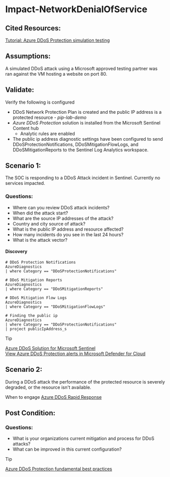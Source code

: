 # Impact-NetworkDenialOfService

## Cited Resources:
[Tutorial: Azure DDoS Protection simulation testing](https://learn.microsoft.com/en-us/azure/ddos-protection/test-through-simulations) <br />

## Assumptions:

A simulated DDoS attack using a Microsoft approved testing partner was ran against the VM hosting a website on port 80.

## Validate:

Verify the following is configured
- DDoS Network Protection Plan is created and the public IP address is a protected resource - _pip-lab-demo_
- _Azure DDoS Protection_ solution is installed from the Microsoft Sentinel Content hub
   - Analytic rules are enabled
- The public ip address diagnostic settings have been configured to send DDoSProtectionNotifications, DDoSMitigationFlowLogs, and DDoSMitigationReports to the Sentinel Log Analytics workspace.


## Scenario 1:

The SOC is responding to a DDoS Attack incident in Sentinel.  Currently no services impacted.

### Questions:
- Where can you review DDoS attack incidents? 
- When did the attack start?
- What are the source IP addresses of the attack?
- Country and city source of attack?
- What is the public IP address and resource affected?
- How many incidents do you see in the last 24 hours?
- What is the attack vector?

#### Discovery
```kusto
# DDoS Protection Notifications
AzureDiagnostics
| where Category == "DDoSProtectionNotifications"

# DDoS Mitigation Reports
AzureDiagnostics
| where Category == "DDoSMitigationReports"

# DDoS Mitigation Flow Logs
AzureDiagnostics
| where Category == "DDoSMitigationFlowLogs"

# Finding the public ip
AzureDiagnostics
| where Category == "DDoSProtectionNotifications"
| project publicIpAddress_s
````


> [!Tip]
> [Azure DDoS Solution for Microsoft Sentinel](https://techcommunity.microsoft.com/t5/azure-network-security-blog/azure-ddos-solution-for-microsoft-sentinel/ba-p/3732013)  <br />
> [View Azure DDoS Protection alerts in Microsoft Defender for Cloud](https://learn.microsoft.com/en-us/azure/ddos-protection/ddos-view-alerts-defender-for-cloud)




## Scenario 2:

During a DDoS attack the performance of the protected resource is severely degraded, or the resource isn't available.

When to engage [Azure DDoS Rapid Response](https://learn.microsoft.com/en-us/azure/ddos-protection/ddos-rapid-response#when-to-engage-drr)





## Post Condition:

### Questions:
- What is your organizations current mitigation and process for DDoS attacks?
- What can be improved in this current configuration?

> [!Tip]
> [Azure DDoS Protection fundamental best practices](https://learn.microsoft.com/en-us/azure/ddos-protection/fundamental-best-practices)


